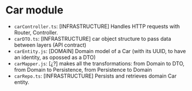 # Car module
- `carController.ts`: [INFRASTRUCTURE] Handles HTTP requests with Router, Controller.
- `carDTO.ts`: [INFRASTRUCTURE] car object structure to pass data between layers (API contract)
- `carEntity.js`: [DOMAIN] Domain model of a Car (with its UUID, to have an identity, as opossed as a DTO)
- `carMapper.js`: [¿?] makes all the transformations: from Domain to DTO, from Domain to Persistence, from Persistence to Domain
- `carRepo.ts`: [INFRASTRUCTURE] Persists and retrieves domain Car entity.